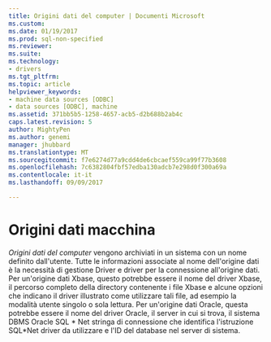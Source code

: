 ```yaml
---
title: Origini dati del computer | Documenti Microsoft
ms.custom: 
ms.date: 01/19/2017
ms.prod: sql-non-specified
ms.reviewer: 
ms.suite: 
ms.technology:
- drivers
ms.tgt_pltfrm: 
ms.topic: article
helpviewer_keywords:
- machine data sources [ODBC]
- data sources [ODBC], machine
ms.assetid: 371bb5b5-1258-4657-acb5-d2b688b2ab4c
caps.latest.revision: 5
author: MightyPen
ms.author: genemi
manager: jhubbard
ms.translationtype: MT
ms.sourcegitcommit: f7e6274d77a9cdd4de6cbcaef559ca99f77b3608
ms.openlocfilehash: 7c6382804fbf57edba130adcb7e298d0f300a69a
ms.contentlocale: it-it
ms.lasthandoff: 09/09/2017

---
```

# <a name="machine-data-sources"></a>Origini dati macchina
*Origini dati del computer* vengono archiviati in un sistema con un nome definito dall'utente. Tutte le informazioni associate al nome dell'origine dati è la necessità di gestione Driver e driver per la connessione all'origine dati. Per un'origine dati Xbase, questo potrebbe essere il nome del driver Xbase, il percorso completo della directory contenente i file Xbase e alcune opzioni che indicano il driver illustrato come utilizzare tali file, ad esempio la modalità utente singolo o sola lettura. Per un'origine dati Oracle, questa potrebbe essere il nome del driver Oracle, il server in cui si trova, il sistema DBMS Oracle SQL * Net stringa di connessione che identifica l'istruzione SQL\*Net driver da utilizzare e l'ID del database nel server di sistema.
